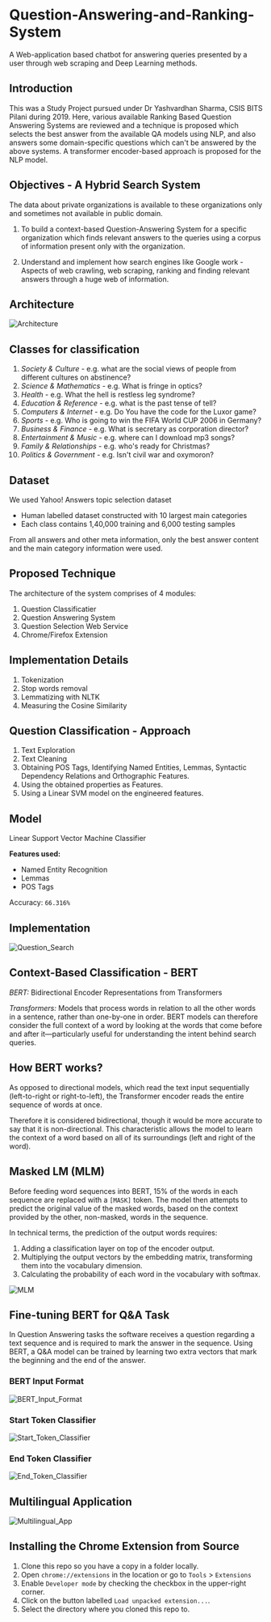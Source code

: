 # Question-Answering-and-Ranking-System
A Web-application based chatbot for answering queries presented by a user through web scraping and Deep Learning methods.

## Introduction

This was a Study Project pursued under Dr Yashvardhan Sharma, CSIS BITS Pilani during 2019. Here, various available Ranking Based Question Answering Systems are reviewed and a technique is proposed which selects the best answer from the available QA models using NLP, and also answers some domain-specific questions which can't be answered by the above systems. A transformer encoder-based approach is proposed for the NLP model.

## Objectives - A Hybrid Search System

The data about private organizations is available to these organizations only and sometimes not available in public domain.

1. To build a context-based Question-Answering System for a specific organization which finds relevant answers to the queries using a corpus of information present only with the organization.

2. Understand and implement how search engines like Google work - Aspects of web crawling, web scraping, ranking and finding relevant answers through a huge web of information.

## Architecture

![Architecture](./Images/Architecture.png?raw=true "Architecture")

## Classes for classification

1. *Society & Culture* - e.g. what are the social views of people from different cultures on abstinence? 
2. *Science & Mathematics* - e.g. What is fringe in optics? 
3. *Health* - e.g. What the hell is restless leg syndrome? 
4. *Education & Reference* - e.g. what is the past tense of tell? 
5. *Computers & Internet* - e.g. Do You have the code for the Luxor game? 
6. *Sports* - e.g. Who is going to win the FIFA World CUP 2006 in Germany? 
7. *Business & Finance* - e.g. What is secretary as corporation director? 
8. *Entertainment & Music* - e.g. where can I download mp3 songs? 
9. *Family & Relationships* - e.g. who's ready for Christmas? 
10. *Politics & Government* - e.g. Isn't civil war and oxymoron?


## Dataset

We used Yahoo! Answers topic selection dataset
  - Human labelled dataset constructed with 10 largest main categories
  - Each class contains 1,40,000 training and 6,000 testing samples

From all answers and other meta information, only the best answer content and the main category information were used.

## Proposed Technique

The architecture of the system comprises of 4 modules:

1. Question Classificatier
2. Question Answering System
3. Question Selection Web Service
4. Chrome/Firefox Extension

## Implementation Details

1. Tokenization
2. Stop words removal 
3. Lemmatizing with NLTK 
4. Measuring the Cosine Similarity 

## Question Classification - Approach

1. Text Exploration
2. Text Cleaning
3. Obtaining POS Tags, Identifying Named Entities, Lemmas, Syntactic Dependency Relations and Orthographic Features.
4. Using the obtained properties as Features.
5. Using a Linear SVM model on the engineered features.

## Model

Linear Support Vector Machine Classifier

**Features used:** 
  - Named Entity Recognition
  - Lemmas
  - POS Tags

Accuracy: `66.316%`

## Implementation

![Question_Search](./Images/Question_Search.png?raw=true "Question_Search")

## Context-Based Classification - BERT

*BERT:* Bidirectional Encoder Representations from Transformers

*Transformers:* Models that process words in relation to all the other words in a sentence, rather than one-by-one in order. BERT models can therefore consider the full context of a word by looking at the words that come before and after it—particularly useful for understanding the intent behind search queries.

## How BERT works?

As opposed to directional models, which read the text input sequentially (left-to-right or right-to-left), the Transformer encoder reads the entire sequence of words at once.

Therefore it is considered bidirectional, though it would be more accurate to say that it is non-directional. This characteristic allows the model to learn the context of a word based on all of its surroundings (left and right of the word).

## Masked LM (MLM)

Before feeding word sequences into BERT, 15% of the words in each sequence are replaced with a `[MASK]` token. The model then attempts to predict the original value of the masked words, based on the context provided by the other, non-masked, words in the sequence. 

In technical terms, the prediction of the output words requires:
1. Adding a classification layer on top of the encoder output.
2. Multiplying the output vectors by the embedding matrix, transforming them into the vocabulary dimension.
3. Calculating the probability of each word in the vocabulary with softmax.

![MLM](./Images/MLM.png?raw=true "MLM")

## Fine-tuning BERT for Q&A Task

In Question Answering tasks the software receives a question regarding a text sequence and is required to mark the answer in the sequence. Using BERT, a Q&A model can be trained by learning two extra vectors that mark the beginning and the end of the answer.

### BERT Input Format

![BERT_Input_Format](./Images/BERT_Input_Format.png?raw=true "BERT_Input_Format")

### Start Token Classifier

![Start_Token_Classifier](./Images/Start_Token_Classifier.png?raw=true "Start_Token_Classifier")

### End Token Classifier

![End_Token_Classifier](./Images/End_Token_Classifier.png?raw=true "End_Token_Classifier")


## Multilingual Application

![Multilingual_App](./Images/Multilingual_App.png?raw=true "Multilingual_App")


## Installing the Chrome Extension from Source

1. Clone this repo so you have a copy in a folder locally.
2. Open `chrome://extensions` in the location or go to `Tools` > `Extensions`
3. Enable `Developer mode` by checking the checkbox in the upper-right corner.
4. Click on the button labelled `Load unpacked extension...`.
5. Select the directory where you cloned this repo to.

